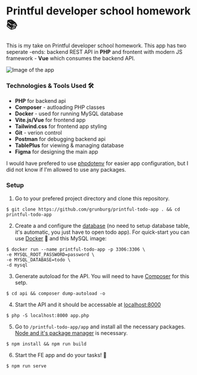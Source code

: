 # Printful developer school homework 📚

This is my take on Printful developer school homework. This app has two seperate -ends: backend REST API in **PHP** and frontent with modern JS framework - **Vue** which consumes the backend API.

![Image of the app](https://i.ibb.co/bHnGF61/Todo.png)

### Technologies & Tools Used 🛠
* **PHP** for backend api
* **Composer** - autloading PHP classes
* **Docker** - used for running MySQL database
* **Vite.js/Vue** for frontend app
* **Tailwind.css** for frontend app styling
* **Git** - verion control
* **Postman** for debugging backend api
* **TablePlus** for viewing & managing database
* **Figma** for designing the main app

I would have prefered to use [phpdotenv](https://github.com/vlucas/phpdotenv) for easier app configuration, but I did not know if I'm allowed to use any packages.

### Setup
1. Go to your prefered project directory and clone this repository.
```
$ git clone https://github.com/grunburg/printful-todo-app . && cd printful-todo-app
```
2. Create a and configure the [database](https://github.com/grunburg/printful-todo-app/blob/master/api/app/Core/Database/Database.php) (no need to setup database table, it's automatic, you just have to open todo app). For quick-start you can use [Docker](https://www.docker.com/) 🐳 and this MySQL image:
```
$ docker run --name printful-todo-app -p 3306:3306 \
-e MYSQL_ROOT_PASSWORD=password \
-e MYSQL_DATABASE=todo \
-d mysql
```
3. Generate autoload for the API. You will need to have [Composer](https://getcomposer.org/) for this setp.
```
$ cd api && composer dump-autoload -o
```
4. Start the API and it should be accessable at [localhost:8000](http://localhost:8000/)
```
$ php -S localhost:8000 app.php
```
5. Go to `/printful-todo-app/app` and install all the necessary packages. [Node and it's package manager](https://nodejs.org/en/) is necessary.
```
$ npm install && npm run build
```
6. Start the FE app and do your tasks! 🥳
```
$ npm run serve
```

